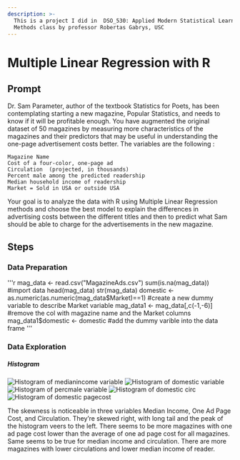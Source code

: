 ```yaml
---
description: >-
  This is a project I did in  DSO_530: Applied Modern Statistical Learning
  Methods class by professor Robertas Gabrys, USC
---
```


# Multiple Linear Regression with R

## Prompt

Dr. Sam Parameter, author of the textbook Statistics for Poets, has been contemplating starting a new magazine, Popular Statistics, and needs to know if it will be profitable enough. You have augmented the original dataset of 50 magazines by measuring more characteristics of the magazines and their predictors that may be useful in understanding the one-page advertisement costs better. The variables are the following :

```text
Magazine Name
Cost of a four-color, one-page ad
Circulation  (projected, in thousands)
Percent male among the predicted readership
Median household income of readership
Market = Sold in USA or outside USA 
```

Your goal is to analyze the data with R using Multiple Linear Regression methods and choose the best model to explain the differences in advertising costs between the different titles and then to predict what Sam should be able to charge for the advertisements in the new magazine.

## Steps
### Data Preparation
'''r
mag_data <- read.csv("MagazineAds.csv")
sum(is.na(mag_data))
#import data
head(mag_data)
str(mag_data)
domestic <- as.numeric(as.numeric(mag_data$Market)==1)
#create a new dummy variable to describe Market variable
mag_data1 <- mag_data[,c(-1,-6)]
#remove the col with magazine name and the Market columns
mag_data1$domestic <- domestic
#add the dummy varible into the data frame
'''
### Data Exploration
##### Histogram
![Histogram of medianincome variable](https://lh3.googleusercontent.com/CakMao_KJJ32dfbRp7aSN6sE6VcAFS_X_wVAWpGs_7qFYHVR5pmspgCYuIOeYAU17WppkAemjvEatSnbk24ncwAFMGPZuaZpo9xoWlD1c_meT6mt9pWmfcEvtMcZ0DuICD0Ps6vGzQ=w400)
![Histogram of domestic variable](https://lh3.googleusercontent.com/tJ9MSkd6er_m_kSsO4ElxEA2JcKmbofilIR4VHbbk60fXx35caAvh15ZKY6b3Xn2qme3LXb-5zS_hHTS3xky44xgw4V-tWzfXMKMuxvZaMSpVqi3XmZa3vR20Kmnsb6VWU01E9VHPg=w400)
![Histogram of percmale variable](https://lh3.googleusercontent.com/o70WkZH5qp1TlL_fsz9wISKJ6AWGb2uVb594t-FageKHmI8jHjv5X9p4x_ody2bJsWB0CEJJlnI8CrBU73joOnBSMkfwuNjOURCwmNynEFLMtHCPqfA4PgW-r2ofbsR7ySw9WERFBA=w400)
![Histogram of domestic circ](https://lh3.googleusercontent.com/jozAM4GOzuJsTklr_HnM9HZe7Ovia_b3Vor4qNE7RtYMilKJRE0-HnnxTqSyEEYijCY73MuG5GgG7_56QLq4hbWk0kqAEZtvP9bY7Mio3l1bsJsEDxZyn2N6H1QhZOe5i9ttAOEXpQ=w400)
![Histogram of domestic pagecost](https://lh3.googleusercontent.com/VXkv0edyx_swalzFNEXkqo0mksUvOoFmaiomLD26RAh32ZmxWVkQqXIebnQCv9VJ8uhj-9f54y0E6ZVZxR2RwqDkOYrnD74eLzn6mraj1iII3LUUaSRYG8KXdw77sPtNZElMysjr1A=w400)

The skewness is noticeable in three variables Median Income, One Ad Page Cost, and Circulation. They’re skewed right, with long tail and the peak of the histogram veers to the left. There seems to be more magazines with one ad page cost lower than the average of one ad page cost for all magazines. Same seems to be true for median income and circulation. There are more magazines with lower circulations and lower median income of reader.
